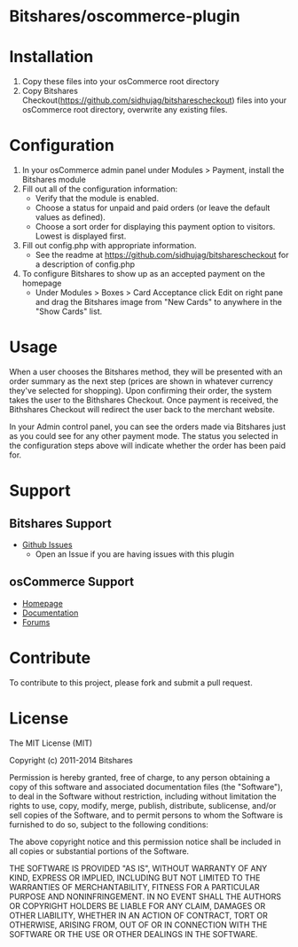 Bitshares/oscommerce-plugin
========================

# Installation

1. Copy these files into your osCommerce root directory
2. Copy Bitshares Checkout(https://github.com/sidhujag/bitsharescheckout) files into your osCommerce root directory, overwrite any existing files.
# Configuration

1. In your osCommerce admin panel under Modules > Payment, install the Bitshares module
2. Fill out all of the configuration information:
	- Verify that the module is enabled.
	- Choose a status for unpaid and paid orders (or leave the default values as
      defined).
	- Choose a sort order for displaying this payment option to visitors.
      Lowest is displayed first.
3. Fill out config.php with appropriate information.
    - See the readme at https://github.com/sidhujag/bitsharescheckout for a description of config.php
4. To configure Bitshares to show up as an accepted payment on the homepage
	- Under Modules > Boxes > Card Acceptance click Edit on right pane and drag the Bitshares image from "New Cards" to anywhere in the "Show Cards" list. 
# Usage

When a user chooses the Bitshares method, they will be
presented with an order summary as the next step (prices are shown in whatever
currency they've selected for shopping). Upon confirming their order, the system
takes the user to the Bithshares Checkout.  Once payment is received, the Bithshares Checkout
will redirect the user back to the merchant website.

In your Admin control panel, you can see the orders made via Bitshares just as
you could see for any other payment mode.  The status you selected in the
configuration steps above will indicate whether the order has been paid for.  


# Support

## Bitshares Support

* [Github Issues](https://github.com/sidhujag/bitshares-oscommerce/issues)
  * Open an Issue if you are having issues with this plugin

## osCommerce Support

* [Homepage](http://www.oscommerce.com/)
* [Documentation](http://library.oscommerce.com/)
* [Forums](http://forums.oscommerce.com/)

# Contribute

To contribute to this project, please fork and submit a pull request.

# License

The MIT License (MIT)

Copyright (c) 2011-2014 Bitshares

Permission is hereby granted, free of charge, to any person obtaining a copy
of this software and associated documentation files (the "Software"), to deal
in the Software without restriction, including without limitation the rights
to use, copy, modify, merge, publish, distribute, sublicense, and/or sell
copies of the Software, and to permit persons to whom the Software is
furnished to do so, subject to the following conditions:

The above copyright notice and this permission notice shall be included in
all copies or substantial portions of the Software.

THE SOFTWARE IS PROVIDED "AS IS", WITHOUT WARRANTY OF ANY KIND, EXPRESS OR
IMPLIED, INCLUDING BUT NOT LIMITED TO THE WARRANTIES OF MERCHANTABILITY,
FITNESS FOR A PARTICULAR PURPOSE AND NONINFRINGEMENT. IN NO EVENT SHALL THE
AUTHORS OR COPYRIGHT HOLDERS BE LIABLE FOR ANY CLAIM, DAMAGES OR OTHER
LIABILITY, WHETHER IN AN ACTION OF CONTRACT, TORT OR OTHERWISE, ARISING FROM,
OUT OF OR IN CONNECTION WITH THE SOFTWARE OR THE USE OR OTHER DEALINGS IN
THE SOFTWARE.

